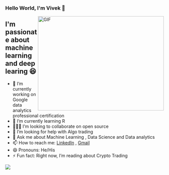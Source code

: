 ### Hello World, I'm Vivek  👋

 <img align="right" alt="GIF" src="https://media.giphy.com/media/Xewa8pwHHvzheQFKDD/giphy.gif?cid=ecf05e47pqlct26glrz5i4er8dov8fn8377t6h63qv872q4z&rid=giphy.gif&ct=g" width="400" height="300" />


## I'm passionate about machine learning and deep learing 😆
- 🔭 I’m currently working on Google data analytics professional certification
- 🌱 I’m currently learning R                                             
- 🧑🏽‍💻 I’m looking to collaborate on open source
- 🤔 I’m looking for help with Algo trading
- 💬 Ask me about Machine Learning , Data Science and Data analytics
- 📫 How to reach me: [LinkedIn](www.linkedin.com/in/vvd-ram) , [Gmail](viveksivaram00@gmail.com)
- 😄 Pronouns: He/His
- ⚡ Fun fact: Right now, I’m reading about Crypto Trading

<img align="center" src="https://github-readme-stats.vercel.app/api/top-langs/?username=vivek-ram&theme=dark" />

